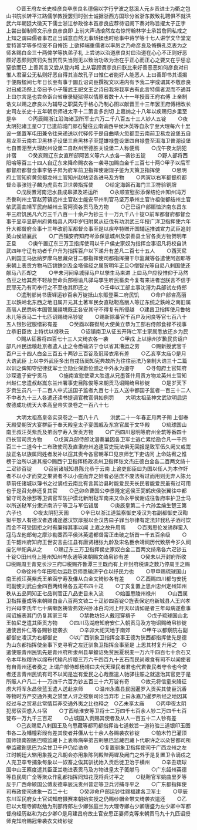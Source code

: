 <!-- { "loadSidebar": true } -->
　　○晋王府左长史桂彦良卒彦良名德偁以字行宁波之慈溪人元乡贡进士为衢之包山书院长转平江路儒学教授罢归时张士诚据浙西方国珍分省浙东数致礼聘俱不就洪武六年朝廷大徵天下儒士浙江参政徐本首彦良应荐待诏阙下奏对称旨擢太子正字  上尝出御制师文示彦良彦良即  上前大声诵琅然左右惊愕翰林学士承旨詹同私戒之  上知之谓曰儒者事君正当诚意自然无事矫揉也时给事中蒋学等十七人讲学文华堂宠爱特甚学等多恃宠不自脩饬  上欲择端重儒者以率厉之乃命彦良及脩撰孔克表为之师各赐白金三十两俾学等执弟子礼  上尝访以治道彦良对曰治道在心心不正则好恶颇好恶颇则赏罚失当赏罚失当则无以致治功故为治在乎正心而正心之要又在乎惩忿窒欲而已  上善其言又尝从登内城  上从容顾谓彦良曰朕比来好善恶恶如何彦良对曰惟人君至公无私则好恶自得其当故孔子曰惟仁者能好人能恶人  上曰善即书其语揭于便殿楹间七年日长至有事于圜丘诏词臣撰祝文以进内有予我二字或谓其不敬彦良对曰成汤祭上帝曰予小子履武王祀文王之诗曰我将我享古有此言特儒者泥而不通耳  上曰尔言是也尝命诣台省审录疑狱得以情原者数十人十一年授晋王府右傅  上亲制诰文以赐之彦良以为辅导之职莫先于格心乃制心图以献晋王十三年罢王府傅相改长史司左长史十五年朝京师进太平十二策言多剀切  上嘉纳之十八年以疾赐归乡里至是卒
　　○丙辰赐浙江沿海诸卫所军士六万二千八百五十三人钞人五锭
　　○夜太阴犯诸王星○丁巳遣前城门郎石璧往云南谕西平侯沐英等自永宁至大理每六十里设一堡置军屯田兼令往来递送以代驿传于是自曲靖火忽都至云南前卫易龙设堡五自易龙至云南右卫黑林子设堡三自黑林子至楚雄禄豊设堡四自禄豊至洱海卫普淜设堡七自普淜至大理赵州设堡二自赵州至德胜关设堡二人称便焉
　　○戊午夜太阴犯井宿
　　○癸亥赐辽东女直所部阿苦义等六人衣各一袭钞五锭
　　○野人部将西阳哈等百三十四人自辽东来降命赐衣各一袭寻加赐白金千三百七十两○甲子以后军都督府都督佥事李恪子昇为府军前卫指挥使谢规子鉴为天策卫指挥使
　　○思明府土官知府黄忽都龙州土官知州赵帖坚各进马及方物
　　○丙寅以右军都督府都督佥事张铨子麟为虎贲右卫世袭指挥使
　　○给定海磐石海门三卫符验铜牌
　　○戊辰置河南汜水县成皋驿及递运所
　　○永顺宣慰彭添保结伦州知州冯万杰餋利州土官赵芳镇远州土官赵士能安平州判官马坚万承州土官许祖俊都结州土官侬武高曲靖军民府越州土官阿资各贡马及方物
　　○己巳诏户部赈恤济南东昌东平三府饥民凡六万三千八百一十余户为钞三十一万九千八十锭○前军都督府都督佥事于显卒显蕲州府黄梅县人丙申岁归附累从征伐有功洪武三年授广洋卫指挥使六年升大都督府佥事十三年改前军都督佥事至是以疾卒特赠开国辅运推诚宣力武臣追封英山侯谥襄武
　　○广西镇安府知府岑添保思城州及崇善县土官各贡方物贺明年正旦
　　○庚午置辽东三万卫指挥使司以千户侯史家奴为指挥佥事诏凡将校自洪武四年守辽有功者千户升为指挥百户以下递升有差凡二百七十五人
　　○西天尼八剌国王马达纳罗摩乌思藏朵甘二都指挥使司都指挥搠干尔监藏等各遣使阿迦耶等来朝上表贡方物马匹镔鉄剑及金塔佛经之属贺明年正旦○僧智光等自尼八剌国使还献马八匹却之
　　○辛未河间阜城驿马户以孳生马来进  上曰马户应役惟仰于马然刍豆之给其费不轻故尝命兵部榜谕凡驿马孳生听民畜卖今复有来进者岂朕言不信于民耶无乃有司奉行之不至也其即还之
　　○壬申以工部主事沈溍为兵部试左侍郎
　　○遣刑部尚书唐铎运钞百余万锭抵山东赈登莱二府民饥
　　○命户部咨高丽王以鉄岭北东西之地旧属开元其土著军民女直鞑靼高丽人等辽东统之鉄岭之南旧属高丽人民悉听本国管属疆境既正各安其守不得复有所侵越　○建昌卫指挥使月鲁帖木儿等贡马二十七匹诏赐绮帛钞锭
　　○赐新除番官千百户及闲良等官七百八十五人银钞冠服缯彩有差
　　○癸酉以鞍辔局大使黄立恭为工部右侍郎食禄不视事立恭旧臣故  上特优以禄秩云
　　○诏镇南卫从征五开阵亡军士家属悉放还乡为民
　　○赐从征番将四百七十三人文绮衣各一袭
　　○甲戌  上以徐州岁歉民贫诏户部凡州民运粮赴京者遣人止之令悉输济宁仓以省其漕运之劳
　　○赐新授武官千百户三十四人白金三百五十两钞三百锭及冠带衣帛有差
　　○乙亥享太庙○是月大诰武臣  上以中外武臣多出自戎伍罔知宪典故所为往往丽法乃亲制大诰三十二篇以训之俾知守纪律抚军士立勋业保爵位颁之中外永为遵守
　　○寻甸府土官知府沙琛遣子安宁贡马
　　○施南宣慰使覃大胜遣从兄墨答什用贡方物龙英州土官知州赵仁忠遣叔赵嵩东兰州署事吏目陈俊等来朝贡马诏赐绮帛钞锭
　　○是岁天下岁贡生员凡一千二百人中式送国子监者九百七十五人送中都国子监者一百三十二人不中者九十三人各遣还读书提调官教官俱如例罚
　　大明太祖圣神文武钦明启运俊德成功统天大孝高皇帝实录卷之一百八十七



　　大明太祖高皇帝实录卷之一百八十八
　　洪武二十一年春正月丙子朔  上御奉天殿受朝贺大宴群臣于奉天殿皇太子宴国戚及东宫官属于文华殿
　　○琉球国山南王叔汪英紫氏及弟函宁寿入贺贡方物
　　○广西四川思明等府州金筑等番四十四长官司贡方物
　　○戊寅兵部侍郎沈溍奏曩因各卫军士逃亡累给勘合凡一千四百三十二道今十二布政使司及直隶府州追逮官吏玩法俱无回报是致军伍久阙又或鬻放正名以族属同姓者发补以逭其责今各官朝革□见京师乞下吏诘问  上命姑宥之惟榜于治所以速其报○赐西宁卫指挥杨政凉州卫指挥张文杰庄德白金各二百两文绮十二疋钞百锭
　　○召前诸城知县陈允恭于云南  上谕吏部臣曰为国以任人为本作奸者不以小才而贷之果贤者不以小疵而弃之奸者必惩庶不废法宥过而用则无弃人陈允恭前任诸城以簿书之过谪戍云南比有言其治县时能爱民夫长民者能爱民虽有过可用也于是召允恭还复其官
　　○己卯命曹国公李景隆定远侯王弼鹤庆侯张翼往中都留守司及徐邳等卫调官军防护漠北新附鞑军南来又命永平侯谢成往鲁府率护卫士马以所送鞑军分隶济南济宁等卫与军伍错居
　　○庚辰皇第二十六孙孟爚生楚王第六子也
　　○夜太阴犯天囷
　　○辛巳以浙江道监察御史凌汉为右副都御史汉鞫狱平恕人有德汉者遇诸途邀汉饮厚报以金汉告曰子罪当尔律有定法非我私子酒可饮而金不可受固拒之时有廉得其事以闻  上嘉之故升用焉
　　○百夷思伦发诱群蛮入寇马龙他郎甸之摩沙勒寨西平侯沐英遣都督甯正击破之斩首一千五百余级
　　○壬午韶州府知府王世安言曲江县有唐贤相张九龄及宋名臣余靖祠历代致祭今岁久祠废乞举祀典从之
　　○赐辽东三万卫指挥侯史家奴白金二百两文绮帛各六疋钞五十锭○田州府上隆州知州岑永通等来朝赐文绮帛钞有差
　　○癸未以开封府所收□税赐周王青兖长沙三府□税赐齐鲁潭三王既而有上开封府税课之数乃停周王之赐
　　○命徐州今年田租勿运赴京师悉输济宁仓以纾民力也
　　○甲申赐琉球国山南王叔汪英紫氏王弟函宁寿及傔从白金文锜钞各有差
　　○乙酉赐四川都匀安抚司副使刘武白金四百两绮帛各五疋布四十疋
　　○丁亥复置上思州忠州定州知州秩从五品同知正七品判官正八品吏目未入流
　　○始置思陵州禄州
　　○山西属卫指挥董成等来朝赐白金八百两文锜二十疋钞四百锭○旌表保定府新城县人王兴孝行兴母李氏年七十病嗽医祷皆弗效兴卧冰白沟河上吁天以请如是者三年母病遂愈事闻诏旌表其门仍复其家三年
　　○禁教坊妇人戴冠穿褙子
　　○戊子琉球国山北王帕尼芝遣其臣贡方物
　　○四川马湖府知府安仁入朝贡马及方物诏赐绮帛钞锭通使吕仲仁等各赐钞锭袭衣
　　○辛卯大祀天地于南郊
　　○甲午以都察院右副都御史凌汉为右都御史
　　○以广西驯象卫指挥佥事王德为狭西都指挥使先是德为山东都指挥使坐事下吏寻宥之左迁驯象卫指挥佥事至是  上思其材复升用之　○遣使赈青州民饥先是青州府所隶州县旱蝗诏免贫民夏税麦一万六千四百七十余石又令本年秋粮许以绵布代输凡折粮三万六千四百九十五石而民尚艰食有司不以闻使者有自青州还者奏之  上谓户部侍郎杨靖曰夫代天理民者君也代君餋民者守令也今使者还言青州民饥有司不以闻是岂有爱民之心哉亟遣人驰驿往赈之就逮治其官吏于是所赈人户凡二十一万四千六百为钞五百三十六万锭有奇
　　○故元将信童来降征虏大将军永昌侯蓝玉遣人送赴京师
　　○温州永嘉县民因暹罗入贡买其使臣沉香等物时方严交通外夷之禁里人讦之按察司论当弃市  上曰永嘉乃暹罗所经之地因其经过与之贸易此常情耳非交通外夷之比也释之　○乙未享太庙
　　○丙申夜太阴犯房宿荧惑入斗宿
　　○丁酉给淮安等卫将士二万四千七百余人钞二万四千七百锭布一万九千三百疋
　　○占城国入贡赐其使者及从人一百五十二人钞有差
　　○己亥赐尼八剌国王及乌思藏等都司都指挥诰七道敕旨一道符验三道银印玉图书各二及幡幢彩叚有差其使者并傔从七十余人各赐袭衣钞锭
　　○帕木竹巴灌顶国师锁南劄思巴噫监藏卜上表称病举弟吉剌思巴监藏巴藏卜代职许之以朵甘都司所举监藏劄思巴为朵甘卫千户仍给诰命
　　○复置驯象卫指挥使司于广西龙州之左江时朝廷大辂用象挽之凡朝会亦用象陈列殿陛两墀及阙门之外于是复置卫令谪戍之人充卫卒专捕象每象以一奴畜之俟其驯扰始入贡后徙卫治于横州
　　○辛丑琉球国中山王察度遣其臣亚兰匏进表贡马及方物进皇太子笺献马
　　○广东韶州英德等县民周广全等聚众作乱都指挥同知花茂将兵讨平之
　　○鞑靼官军姚曲里歹等反于广西命颍国公傅友德率辰沅贵州普定等卫兵讨捕寻平之
　　○广东都指挥使司布政使司进象一百二十七
　　○癸卯命户部运钞往赐福建各卫军士
　　○甲辰东川军民府女土官试知府摄赛来朝始实授之仍赐纱帽金带文绮袭衣遣还
　　○乙巳以大理寺卿赵勉为刑部侍郎左少卿张庭兰为大理寺卿右少卿唐盛为左少卿中军都督府经历赵和为右少卿○是月建昌府故土官安思正妻师克等来朝贡马九十九匹诏授师克知府赐冠带袭衣文绮钞锭
